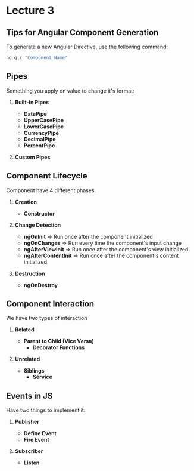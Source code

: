 # Lecture 3

## Tips for Angular Component Generation  

To generate a new Angular Directive, use the following command:  

```bash
ng g c "Component_Name"
```


## Pipes
Something you apply on value to change it's format:

1. **Built-in Pipes**
    - **DatePipe**
    - **UpperCasePipe**
    - **LowerCasePipe**
    - **CurrencyPipe** 
    - **DecimalPipe** 
    - **PercentPipe** 

2. **Custom Pipes**


## Component Lifecycle
Component have 4 different phases.

1. **Creation**
    - **Constructor**

2. **Change Detection**
    - **ngOnInit** => Run once after the component initialized
    - **ngOnChanges** => Run every time the component's input change
    - **ngAfterViewInit** => Run once after the component's view initialized
    - **ngAfterContentInit** => Run once after the component's content initialized

3. **Destruction**
    - **ngOnDestroy**


## Component Interaction
We have two types of interaction 

1. **Related**
    - **Parent to Child (Vice Versa)**
      - **Decorator Functions**

2. **Unrelated**
    - **Siblings**
      - **Service**

## Events in JS
Have two things to implement it:  

1. **Publisher**
    - **Define Event**
    - **Fire Event**

2. **Subscriber**
    - **Listen**
